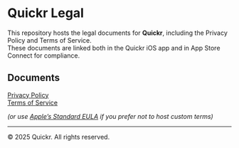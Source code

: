 # Quickr Legal

This repository hosts the legal documents for **Quickr**, including the Privacy Policy and Terms of Service.  
These documents are linked both in the Quickr iOS app and in App Store Connect for compliance.

## Documents

[Privacy Policy](https://gakkomimem.github.io/quickr-legal/privacy)  
[Terms of Service](https://gakkomimem.github.io/quickr-legal/terms)

  *(or use [Apple’s Standard EULA](https://www.apple.com/legal/internet-services/itunes/dev/stdeula/) if you prefer not to host custom terms)*

---

© 2025 Quickr. All rights reserved.
